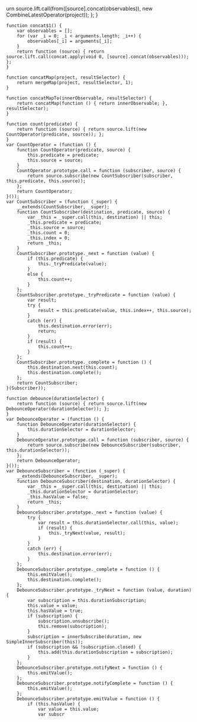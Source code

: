 urn source.lift.call(from([source].concat(observables)), new CombineLatestOperator(project)); };
    }

    function concat$1() {
        var observables = [];
        for (var _i = 0; _i < arguments.length; _i++) {
            observables[_i] = arguments[_i];
        }
        return function (source) { return source.lift.call(concat.apply(void 0, [source].concat(observables))); };
    }

    function concatMap(project, resultSelector) {
        return mergeMap(project, resultSelector, 1);
    }

    function concatMapTo(innerObservable, resultSelector) {
        return concatMap(function () { return innerObservable; }, resultSelector);
    }

    function count(predicate) {
        return function (source) { return source.lift(new CountOperator(predicate, source)); };
    }
    var CountOperator = (function () {
        function CountOperator(predicate, source) {
            this.predicate = predicate;
            this.source = source;
        }
        CountOperator.prototype.call = function (subscriber, source) {
            return source.subscribe(new CountSubscriber(subscriber, this.predicate, this.source));
        };
        return CountOperator;
    }());
    var CountSubscriber = (function (_super) {
        __extends(CountSubscriber, _super);
        function CountSubscriber(destination, predicate, source) {
            var _this = _super.call(this, destination) || this;
            _this.predicate = predicate;
            _this.source = source;
            _this.count = 0;
            _this.index = 0;
            return _this;
        }
        CountSubscriber.prototype._next = function (value) {
            if (this.predicate) {
                this._tryPredicate(value);
            }
            else {
                this.count++;
            }
        };
        CountSubscriber.prototype._tryPredicate = function (value) {
            var result;
            try {
                result = this.predicate(value, this.index++, this.source);
            }
            catch (err) {
                this.destination.error(err);
                return;
            }
            if (result) {
                this.count++;
            }
        };
        CountSubscriber.prototype._complete = function () {
            this.destination.next(this.count);
            this.destination.complete();
        };
        return CountSubscriber;
    }(Subscriber));

    function debounce(durationSelector) {
        return function (source) { return source.lift(new DebounceOperator(durationSelector)); };
    }
    var DebounceOperator = (function () {
        function DebounceOperator(durationSelector) {
            this.durationSelector = durationSelector;
        }
        DebounceOperator.prototype.call = function (subscriber, source) {
            return source.subscribe(new DebounceSubscriber(subscriber, this.durationSelector));
        };
        return DebounceOperator;
    }());
    var DebounceSubscriber = (function (_super) {
        __extends(DebounceSubscriber, _super);
        function DebounceSubscriber(destination, durationSelector) {
            var _this = _super.call(this, destination) || this;
            _this.durationSelector = durationSelector;
            _this.hasValue = false;
            return _this;
        }
        DebounceSubscriber.prototype._next = function (value) {
            try {
                var result = this.durationSelector.call(this, value);
                if (result) {
                    this._tryNext(value, result);
                }
            }
            catch (err) {
                this.destination.error(err);
            }
        };
        DebounceSubscriber.prototype._complete = function () {
            this.emitValue();
            this.destination.complete();
        };
        DebounceSubscriber.prototype._tryNext = function (value, duration) {
            var subscription = this.durationSubscription;
            this.value = value;
            this.hasValue = true;
            if (subscription) {
                subscription.unsubscribe();
                this.remove(subscription);
            }
            subscription = innerSubscribe(duration, new SimpleInnerSubscriber(this));
            if (subscription && !subscription.closed) {
                this.add(this.durationSubscription = subscription);
            }
        };
        DebounceSubscriber.prototype.notifyNext = function () {
            this.emitValue();
        };
        DebounceSubscriber.prototype.notifyComplete = function () {
            this.emitValue();
        };
        DebounceSubscriber.prototype.emitValue = function () {
            if (this.hasValue) {
                var value = this.value;
                var subscr